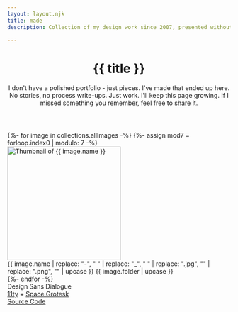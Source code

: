 ```yaml
---
layout: layout.njk
title: made
description: Collection of my design work since 2007, presented without commentary.

---
```

<header>
    <h1 class="title">{{ title }}</h1>
    <div class="description">
    I don't have a polished portfolio - just pieces. I've made that ended up here. No stories, no process write-ups. Just work. I'll keep this page growing. If I missed something you remember, feel free to <a href="mailto:hiran.v@gmail.com">share</a> it.  
    </div>
</header>

<main>
    <div class="items grid" role="list">
    {%- for image in collections.allImages -%}
        {%- assign mod7 = forloop.index0 | modulo: 7 -%}
        <article class="item{% if mod7 == 0 %} item-2x2{% endif %}" role="listitem" data-index="{{ forloop.index }}">
            <div class="item-link">
                <img 
                    src="{{ image.thumbnail }}" 
                    alt="Thumbnail of {{ image.name }}"
                    width="256"
                    height="256"
                    loading="lazy"
                    decoding="async">
                <div class="item-info">
                    <span class="item-title">{{ image.name | replace: "-", " " | replace: "_", " " | replace: ".jpg", "" | replace: ".png", "" | upcase }}</span>
                    <span class="item-folder">{{ image.folder | upcase }}</span>
                </div>
            </div>
        </article>
    {%- endfor -%}
    </div>
</main>

<footer>
    <div class="footer-content">
        <div class="footer-text">Design Sans Dialogue</div>
        <div class="footer-text"><a href="https://www.11ty.dev/">11ty</a> + <a href="https://fonts.google.com/specimen/Space+Grotesk">Space Grotesk</a> </div>
        <div class="footer-text"><a href="https://github.com/hfactor/found/">Source Code</a></div>
    </div>
</footer>